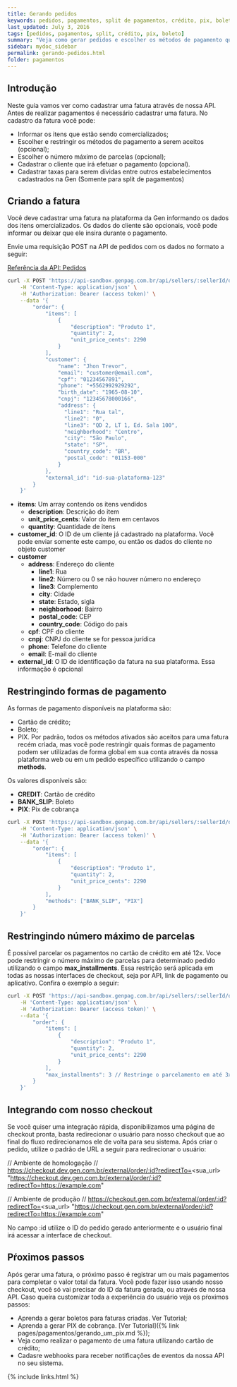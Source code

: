 ```yaml
---
title: Gerando pedidos
keywords: pedidos, pagamentos, split de pagamentos, crédito, pix, boleto
last_updated: July 3, 2016
tags: [pedidos, pagamentos, split, crédito, pix, boleto]
summary: "Veja como gerar pedidos e escolher os métodos de pagamento que irá aceitar"
sidebar: mydoc_sidebar
permalink: gerando-pedidos.html
folder: pagamentos
---
```

## Introdução

Neste guia vamos ver como cadastrar uma fatura através de nossa API. Antes de realizar pagamentos é necessário cadastrar uma fatura. No cadastro da fatura você pode:
* Informar os itens que estão sendo comercializados;
* Escolher e restringir os métodos de pagamento a serem aceitos (opcional);
* Escolher o número máximo de parcelas (opcional);
* Cadastrar o cliente que irá efetuar o pagamento (opcional).
* Cadastrar taxas para serem dividas entre outros estabelecimentos cadastrados na Gen (Somente para split de pagamentos)

## Criando a fatura

Você deve cadastrar uma fatura na plataforma da Gen informando os dados dos itens omercializados. Os dados do cliente são opcionais, você pode informar ou deixar que ele insira durante o pagamento.

Envie uma requisição POST na API de pedidos com os dados no formato a seguir:

[Referência da API: Pedidos](https://docs.gen.com.br/#4617b1ac-d942-4645-bc0c-760e790c0c13)

``` bash
curl -X POST 'https://api-sandbox.genpag.com.br/api/sellers/:sellerId/orders' \
    -H 'Content-Type: application/json' \
    -H 'Authorization: Bearer (access token)' \
    --data '{
        "order": {
            "items": [
                {
                    "description": "Produto 1",
                    "quantity": 2,
                    "unit_price_cents": 2290
                }
            ],
            "customer": {
                "name": "Jhon Trevor",
                "email": "customer@email.com",
                "cpf": "01234567891",
                "phone": "+5562992929292",
                "birth_date": "1965-08-10",
                "cnpj": "12345678000166",
                "address": {
                  "line1": "Rua tal",
                  "line2": "0",
                  "line3": "QD 2, LT 1, Ed. Sala 100",
                  "neighborhood": "Centro",
                  "city": "São Paulo",
                  "state": "SP",
                  "country_code": "BR",
                  "postal_code": "01153-000"
                }
            },
            "external_id": "id-sua-plataforma-123"
        }
    }'
```
* **items**: Um array contendo os itens vendidos
    * **description**: Descrição do item
    * **unit_price_cents**: Valor do item em centavos
    * **quantity**: Quantidade de itens
* **customer_id**: O ID de um cliente já cadastrado na plataforma. Você pode enviar somente este campo, ou então os dados do cliente no objeto customer
* **customer**
    * **address**: Endereço do cliente
        * **line1**: Rua
        * **line2**: Número ou 0 se não houver número no endereço
        * **line3**: Complemento
        * **city**: Cidade
        * **state**: Estado, sigla
        * **neighborhood**: Bairro
        * **postal_code**: CEP
        * **country_code**: Código do país
    * **cpf**: CPF do cliente
    * **cnpj**: CNPJ do cliente se for pessoa jurídica
    * **phone**: Telefone do cliente
    * **email**: E-mail do cliente
* **external_id**: O ID de identificação da fatura na sua plataforma. Essa informação é opcional


## Restringindo formas de pagamento

As formas de pagamento disponíveis na plataforma são:
* Cartão de crédito;
* Boleto;
* PIX.
Por padrão, todos os métodos ativados são aceitos para uma fatura recém criada, mas você pode restringir quais formas de pagamento podem ser utilizadas de forma global em sua conta através da nossa plataforma web ou em um pedido específico utilizando o campo **methods**.

Os valores disponíveis são:

* **CREDIT**: Cartão de crédito
* **BANK_SLIP**: Boleto
* **PIX**: Pix de cobrança

```bash
curl -X POST 'https://api-sandbox.genpag.com.br/api/sellers/:sellerId/orders' \
    -H 'Content-Type: application/json' \
    -H 'Authorization: Bearer (access token)' \
    --data '{
        "order": {
            "items": [
                {
                    "description": "Produto 1",
                    "quantity": 2,
                    "unit_price_cents": 2290
                }
            ],
            "methods": ["BANK_SLIP", "PIX"]
        }
    }'
```

## Restringindo número máximo de parcelas

É possível parcelar os pagamentos no cartão de crédito em até 12x. Voce pode restringir o número máximo de parcelas para determinado pedido utilizando o campo **max_installments**. Essa restrição será aplicada em todas as nossas interfaces de checkout, seja por API, link de pagamento ou aplicativo. Confira o exemplo a seguir:

```bash
curl -X POST 'https://api-sandbox.genpag.com.br/api/sellers/:sellerId/orders' \
    -H 'Content-Type: application/json' \
    -H 'Authorization: Bearer (access token)' \
    --data '{
        "order": {
            "items": [
                {
                    "description": "Produto 1",
                    "quantity": 2,
                    "unit_price_cents": 2290
                }
            ],
            "max_installments": 3 // Restringe o parcelamento em até 3x
        }
    }'
```

## Integrando com nosso checkout

Se você quiser uma integração rápida, disponibilizamos uma página de checkout pronta, basta redirecionar o usuário para nosso checkout que ao final do fluxo redirecionamos ele de volta para seu sistema.
Após criar o pedido, utilize o padrão de URL a seguir para redirecionar o usuário:

// Ambiente de homologação
// https://checkout.dev.gen.com.br/external/order/:id?redirectTo=<sua_url>
"https://checkout.dev.gen.com.br/external/order/:id?redirectTo=https://example.com"

// Ambiente de produção
// https://checkout.gen.com.br/external/order/:id?redirectTo=<sua_url>
"https://checkout.gen.com.br/external/order/:id?redirectTo=https://example.com"


No campo :id utilize o ID do pedido gerado anteriormente e o usuário final irá acessar a interface de checkout.


## Pŕoximos passos

Após gerar uma fatura, o próximo passo é registrar um ou mais pagamentos para completar o valor total da fatura. Vocẽ pode fazer isso usando nosso checkout, você só vai precisar do ID da fatura gerada, ou através de nossa API. Caso queira customizar toda a experiência do usuário veja os pŕoximos passos:
* Aprenda a gerar boletos para faturas criadas. Ver Tutorial;
* Aprenda a gerar PIX de cobrança. [Ver Tutorial]({% link pages/pagamentos/gerando_um_pix.md %});
* Veja como realizar o pagamento de uma fatura utilizando cartão de crédito;
* Cadasre webhooks para receber notificações de eventos da nossa API no seu sistema.

{% include links.html %}
